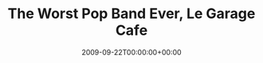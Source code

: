 ---
templateKey: event
guid: 0894fbb8-6eab-11ea-99c5-002590d1d1b0
date: 2009-09-22T00:00:00+00:00
eventTime: '9-12'
title: The Worst Pop Band Ever, Le Garage Cafe
artist: The Worst Pop Band Ever
city: Winnipeg
venue: Le Garage Cafe
group: The Worst Pop Band Ever
---
